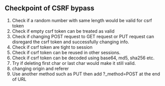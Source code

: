 ## Checkpoint of CSRF bypass

1. Check if a random number with same length would be valid for csrf token
2. Check if empty csrf token can be treated as valid
3. Check if changing POST request to GET request or PUT request can disregard the csrf token and successfully changing info.
4. Check if csrf token are tight to session
5. Check if csrf token can be reused in other sessions.
6. Check if csrf token can be decoded using base64, md5, sha256 etc.
7. Try if deleting first char or last char would make it still valid.
8. changing origin and referer
8. Use another method such as PUT then add ?_method=POST at the end of URL

